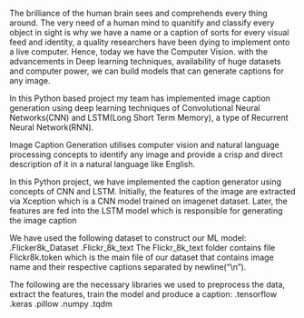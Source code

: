 The brilliance of the human brain sees and comprehends every thing around. The very need of a human mind to quanitify and classify every object in sight is why we have a name or a caption of sorts for every visual feed and identity, a quality researchers have been dying to implement onto a live computer. Hence, today we have the Computer Vision. with the advancements in Deep learning techniques, availability of huge datasets and computer power, we can build models that can generate captions for any image.

In this Python based project my team has implemented image caption generation using deep learning techniques of Convolutional Neural Networks(CNN) and LSTM(Long Short Term Memory), a type of Recurrent Neural Network(RNN).


Image Caption Generation utilises computer vision and natural language processing concepts to identify any image and provide a crisp and direct description of it in a natural language like English.

In this Python project, we have implemented the caption generator using concepts of CNN and LSTM. Initially, the features of the image are extracted via Xception which is a CNN model trained on imagenet dataset. Later, the features are fed into the LSTM model which is responsible for generating the image caption

We have used the following dataset to construct our ML model:
 .Flicker8k_Dataset 
 .Flickr_8k_text
The Flickr_8k_text folder contains file Flickr8k.token which is the main file of our dataset that contains image name and their respective captions separated by newline(“\n”). 


The following are the necessary libraries we used to preprocess the data, extract the features, train the model and produce a caption:
 .tensorflow
 .keras
 .pillow
 .numpy
 .tqdm
